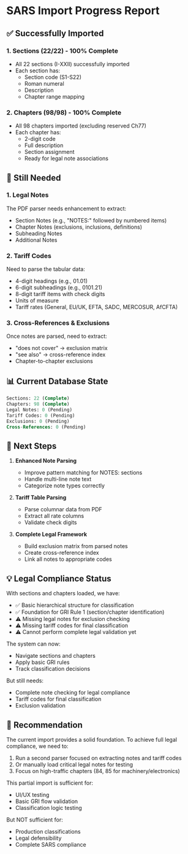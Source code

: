 # SARS Import Progress Report

## ✅ Successfully Imported

### 1. Sections (22/22) - 100% Complete
- All 22 sections (I-XXII) successfully imported
- Each section has:
  - Section code (S1-S22)
  - Roman numeral
  - Description
  - Chapter range mapping

### 2. Chapters (98/98) - 100% Complete  
- All 98 chapters imported (excluding reserved Ch77)
- Each chapter has:
  - 2-digit code
  - Full description
  - Section assignment
  - Ready for legal note associations

## 🔧 Still Needed

### 1. Legal Notes
The PDF parser needs enhancement to extract:
- Section Notes (e.g., "NOTES:" followed by numbered items)
- Chapter Notes (exclusions, inclusions, definitions)
- Subheading Notes
- Additional Notes

### 2. Tariff Codes
Need to parse the tabular data:
- 4-digit headings (e.g., 01.01)
- 6-digit subheadings (e.g., 0101.21)
- 8-digit tariff items with check digits
- Units of measure
- Tariff rates (General, EU/UK, EFTA, SADC, MERCOSUR, AfCFTA)

### 3. Cross-References & Exclusions
Once notes are parsed, need to extract:
- "does not cover" → exclusion matrix
- "see also" → cross-reference index
- Chapter-to-chapter exclusions

## 📊 Current Database State

```sql
Sections: 22 (Complete)
Chapters: 98 (Complete)
Legal Notes: 0 (Pending)
Tariff Codes: 0 (Pending)
Exclusions: 0 (Pending)
Cross-References: 0 (Pending)
```

## 🎯 Next Steps

1. **Enhanced Note Parsing**
   - Improve pattern matching for NOTES: sections
   - Handle multi-line note text
   - Categorize note types correctly

2. **Tariff Table Parsing**
   - Parse columnar data from PDF
   - Extract all rate columns
   - Validate check digits

3. **Complete Legal Framework**
   - Build exclusion matrix from parsed notes
   - Create cross-reference index
   - Link all notes to appropriate codes

## 💡 Legal Compliance Status

With sections and chapters loaded, we have:
- ✅ Basic hierarchical structure for classification
- ✅ Foundation for GRI Rule 1 (section/chapter identification)
- ⚠️ Missing legal notes for exclusion checking
- ⚠️ Missing tariff codes for final classification
- ⚠️ Cannot perform complete legal validation yet

The system can now:
- Navigate sections and chapters
- Apply basic GRI rules
- Track classification decisions

But still needs:
- Complete note checking for legal compliance
- Tariff codes for final classification
- Exclusion validation

## 🔄 Recommendation

The current import provides a solid foundation. To achieve full legal compliance, we need to:

1. Run a second parser focused on extracting notes and tariff codes
2. Or manually load critical legal notes for testing
3. Focus on high-traffic chapters (84, 85 for machinery/electronics)

This partial import is sufficient for:
- UI/UX testing
- Basic GRI flow validation  
- Classification logic testing

But NOT sufficient for:
- Production classifications
- Legal defensibility
- Complete SARS compliance
